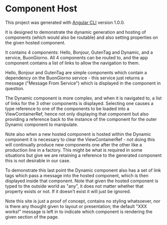 # Component Host

This project was generated with [Angular CLI](https://github.com/angular/angular-cli) version 1.0.0.

It is designed to demonstrate the dynamic generation and hosting of components (which would also be routable) and also setting properties on the given hosted component.

It contains 4 components: Hello, Bonjour, GutenTag and Dynamic, and a service, BuonGiorno. All 4 components can be routed to, and the app component contains a list of links to allow the navigation to them.

Hello, Bonjour and GutenTag are simple components which contain a dependency on the BuonGiorno service - this service just returns a message ("Message From Service") which is displayed in the component in question.

The Dynamic component is more complex, and when it is navigated to, a list of links for the 3 other components is displayed. Selecting one causes a type reference to one of the components to be loaded into a ViewContainerRef, hence not only displaying that component but also providing a reference back to the instance of the component for the outer Dynamic component to manipulate.

Note also when a new hosted component is hosted within the Dynamic component it is necessary to clear the ViewContainerRef - not doing this will continually produce new components one after the other like a production line in a factory. This might be what is required in some situations but give we are retaining a reference to the generated component this is not desirable in our case.

To demonstrate this last point the Dynamic component also has a set of link tags which pass a message into the hosted component, which is then displayed inside that component. Note that given the hosted component is typed to the outside world as "any", it does not matter whether that property exists or not. If it doesn't exist it will just be ignored.

Note this site is just a proof of concept, contains no styling whatsoever, nor is there any thought given to layout or presentation; the default "XXX works!" message is left in to indicate which component is rendering the given section of the page.